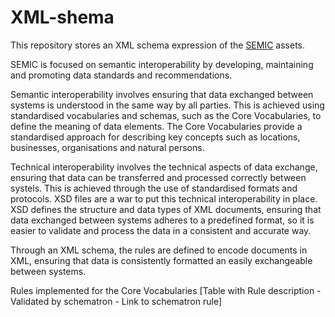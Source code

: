 # XML-shema

This repository stores an XML schema expression of the [SEMIC](https://interoperable-europe.ec.europa.eu/collection/semic-support-centre) assets.

SEMIC is focused on semantic interoperability by developing, maintaining and promoting data standards and recommendations. 

Semantic interoperability involves ensuring that data exchanged between systems is understood in the same way by all parties. 
This is achieved using standardised vocabularies and schemas, such as the Core Vocabularies, to define the meaning of data elements.
The Core Vocabularies provide a standardised approach for describing key concepts such as locations, businesses, organisations and natural persons.

Technical interoperability involves the technical aspects of data exchange, ensuring that data can be transferred and processed correctly between systels.
This is achieved through the use of standardised formats and protocols.
XSD files are a war to put this technical interoperability in place.
XSD defines the structure and data types of XML documents, ensuring that data exchanged between systems adheres to a predefined format, so it is easier to validate and process the data in a consistent and accurate way.

Through an XML schema, the rules are defined to encode documents in XML, ensuring that data is consistently formatted an easily exchangeable between systems. 

Rules implemented for the Core Vocabularies
[Table with Rule description - Validated by schematron - Link to schematron rule]
